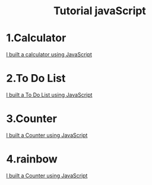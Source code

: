 <div align="center">
 
 # Tutorial javaScript
 
</div>

# 1.Calculator
[I built a calculator using JavaScript](https://github.com/zeynabizadi/calculator)
# 2.To Do List
[I built a To Do List using JavaScript](https://github.com/zeynabizadi/to-do-list)
# 3.Counter
[I built a Counter using JavaScript](https://github.com/zeynabizadi/Counter-project)
# 4.rainbow
[I built a Counter using JavaScript](https://github.com/zeynabizadi/Counter-project)
 
